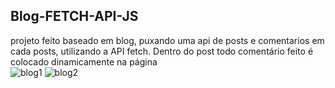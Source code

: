 ## Blog-FETCH-API-JS

projeto feito baseado em blog, puxando uma api de posts e comentarios em cada posts, utilizando a API fetch. Dentro do post todo comentário feito é colocado dinamicamente na página
<br>
![blog1](https://user-images.githubusercontent.com/109986771/228914321-4a88e161-5cbf-4975-a519-d8de0ce74c9e.png)
![blog2](https://user-images.githubusercontent.com/109986771/228914330-653b9478-d94a-4e64-bc45-991a667328aa.png)

